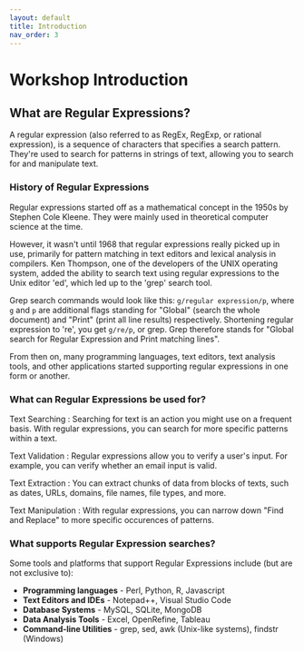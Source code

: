 ```yaml
---
layout: default
title: Introduction
nav_order: 3
---
```

<!-- 
This page will go over introductory content to the workshop. 
If your workshop has an introduction sequence, whether it be history, "Why should you use __", or anything of that matter, this is where it goes! If your workshop doesn't need this, delete introduction.md from the repository. 
Add, edit, or remove any content below for the workshop in question. 
-->

# Workshop Introduction 
<!-- Follow along with the introductory video, slides, or text below.

<iframe height="416" width="100%" allowfullscreen frameborder=0 src="https://echo360.ca/media/a65689c0-c35c-4f33-9c12-f0ac97883f54/public?autoplay=false&automute=false"></iframe>
[View original here.](https://echo360.ca/media/a65689c0-c35c-4f33-9c12-f0ac97883f54/public?autoplay=false&automute=false)

<embed width="100%" height="466" src="assets/docs/examplePDF.pdf" style="border:none;">
[Download slides here.](assets/docs/examplePDF.pdf) -->

<!-- Below the video/slides, this is where you put the text version of the page. -->
## What are Regular Expressions?

A regular expression (also referred to as RegEx, RegExp, or rational expression), is a sequence of characters that specifies a search pattern. They're used to search for patterns in strings of text, allowing you to search for and manipulate text.

### History of Regular Expressions

Regular expressions started off as a mathematical concept in the 1950s by Stephen Cole Kleene. They were mainly used in theoretical computer science at the time.

However, it wasn't until 1968 that regular expressions really picked up in use, primarily for pattern matching in text editors and lexical analysis in compilers. Ken Thompson, one of the developers of the UNIX operating system, added the ability to search text using regular expressions to the Unix editor 'ed', which led up to the 'grep' search tool. 

Grep search commands would look like this: `g/regular expression/p`, where `g` and `p` are additional flags standing for "Global" (search the whole document) and "Print" (print all line results) respectively. Shortening regular expression to 're', you get `g/re/p`, or grep. Grep therefore stands for "Global search for Regular Expression and Print matching lines".

From then on, many programming languages, text editors, text analysis tools, and other applications started supporting regular expressions in one form or another.

### What can Regular Expressions be used for?

Text Searching
: Searching for text is an action you might use on a frequent basis. With regular expressions, you can search for more specific patterns within a text.

Text Validation
: Regular expressions allow you to verify a user's input. For example, you can verify whether an email input is valid.

Text Extraction
: You can extract chunks of data from blocks of texts, such as dates, URLs, domains, file names, file types, and more.

Text Manipulation
: With regular expressions, you can narrow down "Find and Replace" to more specific occurences of patterns.

### What supports Regular Expression searches?

Some tools and platforms that support Regular Expressions include (but are not exclusive to):

- **Programming languages** - Perl, Python, R, Javascript
- **Text Editors and IDEs** - Notepad++, Visual Studio Code
- **Database Systems** - MySQL, SQLite, MongoDB
- **Data Analysis Tools**  - Excel, OpenRefine, Tableau
- **Command-line Utilities** - grep, sed, awk (Unix-like systems), findstr (Windows)
  